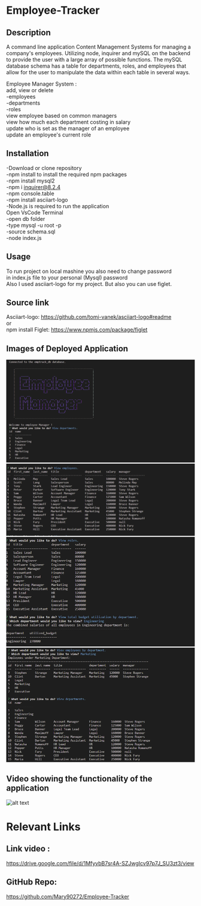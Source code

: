 # Employee-Tracker

## Description

A command line application Content Management Systems for managing a company's employees. Utilizing node, inquirer and mySQL on the backend to provide the user with a large array of possible functions. The mySQL database schema has a table for departments, roles, and employees that allow for the user to manipulate the data within each table in several ways.<br> 

Employee Manager System :<br>
add, view or delete <br>
  -employees<br>
  -departments<br>
  -roles<br>
view employee based on common managers<br>
view how much each department costing in salary<br>
update who is set as the manager of an employee<br>
update an employee's current role<br>

## Installation
-Download or clone repository<br>
-npm install to install the required npm packages <br>
-npm install mysql2<br>
-npm i inquirer@8.2.4<br>
-npm console.table<br>
-npm install asciiart-logo<br>
-Node.js is required to run the application<br>
Open VsCode Terminal<br>
-open db folder<br>
-type mysql -u root -p<br>
-source schema.sql<br>
-node index.js<br>

## Usage
To run project on local mashine you also need to change password <br>
in index.js file to your personal (Mysql) password<br>
Also I used asciiart-logo for my project. But also you can use figlet.<br> 

## Source link
Asciiart-logo:  https://github.com/tomi-vanek/asciiart-logo#readme<br>
or<br>
npm install Figlet: https://www.npmjs.com/package/figlet

## Images of Deployed Application
![alt text](assets/images/Screenshot_1.png)
![alt text](assets/images/Screenshot_2.png)
![alt text](assets/images/Screenshot_3.png)
![alt text](assets/images/Screenshot_4.png)
## Video showing the functionality of the application
![alt text](assets/video/Untitled_-Jan-11_-2023-11_51-AM.gif)
# Relevant Links
## Link video :
https://drive.google.com/file/d/1MfyvbB7sr4A-SZJwgIcv97p7J_SU3zt3/view

## GitHub Repo:
https://github.com/Mary90272/Employee-Tracker

